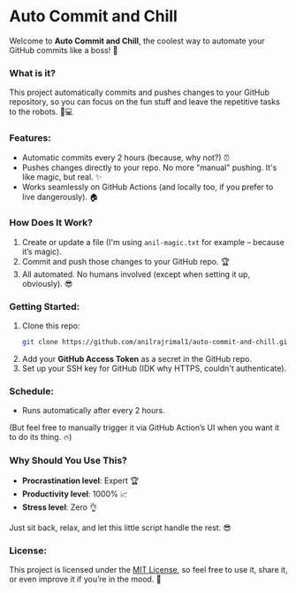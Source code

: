 # Auto Commit and Chill

Welcome to **Auto Commit and Chill**, the coolest way to automate your GitHub commits like a boss! 🚀

### What is it?
This project automatically commits and pushes changes to your GitHub repository, so you can focus on the fun stuff and leave the repetitive tasks to the robots. 🤖💻

### Features:
- Automatic commits every 2 hours (because, why not?) ⏰
- Pushes changes directly to your repo. No more "manual" pushing. It's like magic, but real. ✨
- Works seamlessly on GitHub Actions (and locally too, if you prefer to live dangerously). 🏠

### How Does It Work?
1. Create or update a file (I'm using `anil-magic.txt` for example – because it’s magic).
2. Commit and push those changes to your GitHub repo. 🏆
3. All automated. No humans involved (except when setting it up, obviously). 😎

### Getting Started:
1. Clone this repo: 
   ```bash
   git clone https://github.com/anilrajrimal1/auto-commit-and-chill.git
   ```
2. Add your **GitHub Access Token** as a secret in the GitHub repo.
3. Set up your SSH key for GitHub (IDK why HTTPS, couldn't authenticate).

### Schedule:
- Runs automatically after every 2 hours.

(But feel free to manually trigger it via GitHub Action’s UI when you want it to do its thing. 🔥)

### Why Should You Use This?
- **Procrastination level**: Expert 🏆
- **Productivity level**: 1000% 📈
- **Stress level**: Zero 👌

Just sit back, relax, and let this little script handle the rest. 😎

### License:
This project is licensed under the [MIT License](LICENSE), so feel free to use it, share it, or even improve it if you’re in the mood. 🎉
